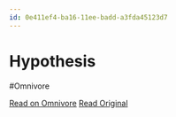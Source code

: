 ```yaml
---
id: 0e411ef4-ba16-11ee-badd-a3fda45123d7
---
```


# Hypothesis
#Omnivore

[Read on Omnivore](https://omnivore.app/me/hypothesis-18d3765d812)
[Read Original](https://hypothes.is/a/swOlqLoUEe6hGRPy5U17iQ)

